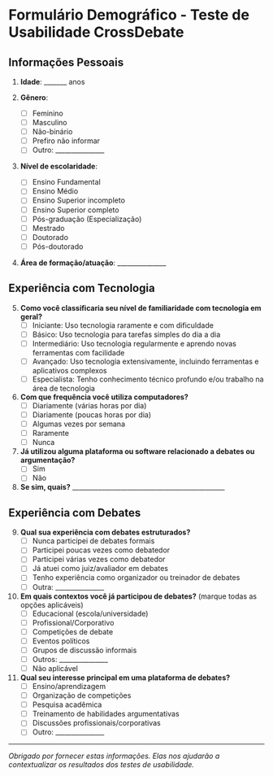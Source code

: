 # Formulário Demográfico - Teste de Usabilidade CrossDebate

## Informações Pessoais

1. **Idade**: _______ anos

2. **Gênero**:
   - [ ] Feminino
   - [ ] Masculino
   - [ ] Não-binário
   - [ ] Prefiro não informar
   - [ ] Outro: _______________

3. **Nível de escolaridade**:
   - [ ] Ensino Fundamental
   - [ ] Ensino Médio
   - [ ] Ensino Superior incompleto
   - [ ] Ensino Superior completo
   - [ ] Pós-graduação (Especialização)
   - [ ] Mestrado
   - [ ] Doutorado
   - [ ] Pós-doutorado

4. **Área de formação/atuação**: _______________

## Experiência com Tecnologia

5. **Como você classificaria seu nível de familiaridade com tecnologia em geral?**
   - [ ] Iniciante: Uso tecnologia raramente e com dificuldade
   - [ ] Básico: Uso tecnologia para tarefas simples do dia a dia
   - [ ] Intermediário: Uso tecnologia regularmente e aprendo novas ferramentas com facilidade
   - [ ] Avançado: Uso tecnologia extensivamente, incluindo ferramentas e aplicativos complexos
   - [ ] Especialista: Tenho conhecimento técnico profundo e/ou trabalho na área de tecnologia

6. **Com que frequência você utiliza computadores?**
   - [ ] Diariamente (várias horas por dia)
   - [ ] Diariamente (poucas horas por dia)
   - [ ] Algumas vezes por semana
   - [ ] Raramente
   - [ ] Nunca

7. **Já utilizou alguma plataforma ou software relacionado a debates ou argumentação?**
   - [ ] Sim
   - [ ] Não

8. **Se sim, quais?** _______________________________________________

## Experiência com Debates

9. **Qual sua experiência com debates estruturados?**
   - [ ] Nunca participei de debates formais
   - [ ] Participei poucas vezes como debatedor
   - [ ] Participei várias vezes como debatedor
   - [ ] Já atuei como juiz/avaliador em debates
   - [ ] Tenho experiência como organizador ou treinador de debates
   - [ ] Outra: _______________

10. **Em quais contextos você já participou de debates?** (marque todas as opções aplicáveis)
    - [ ] Educacional (escola/universidade)
    - [ ] Profissional/Corporativo
    - [ ] Competições de debate
    - [ ] Eventos políticos
    - [ ] Grupos de discussão informais
    - [ ] Outros: _______________
    - [ ] Não aplicável

11. **Qual seu interesse principal em uma plataforma de debates?**
    - [ ] Ensino/aprendizagem
    - [ ] Organização de competições
    - [ ] Pesquisa acadêmica
    - [ ] Treinamento de habilidades argumentativas
    - [ ] Discussões profissionais/corporativas
    - [ ] Outro: _______________

---

*Obrigado por fornecer estas informações. Elas nos ajudarão a contextualizar os resultados dos testes de usabilidade.*
